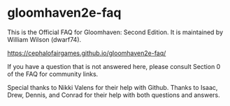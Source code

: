 # gloomhaven2e-faq

This is the Official FAQ for Gloomhaven: Second Edition. It is maintained by William Wilson (dwarf74). 

https://cephalofairgames.github.io/gloomhaven2e-faq/

If you have a question that is not answered here, please consult Section 0 of the FAQ for community links.

Special thanks to Nikki Valens for their help with Github. Thanks to Isaac, Drew, Dennis, and Conrad for their help with both questions and answers.

